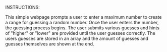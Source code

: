 INSTRUCTIONS:

This simple webpage prompts a user to enter a maximum number to create a range for guessing a random number.
Once the user enters the number, the guessing process begins. The user submits various guesses and hints of "higher" or "lower"
are provided until the user guesses correctly. The users guesses are stored in an array and the amount of guesses and guesses
themselves are shown at the end.
